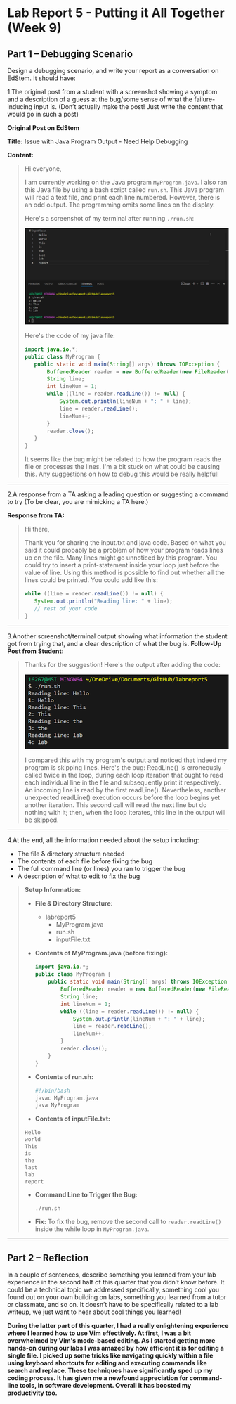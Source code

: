 # Lab Report 5 - Putting it All Together (Week 9)

## Part 1 – Debugging Scenario


Design a debugging scenario, and write your report as a conversation on EdStem. It should have:

1.The original post from a student with a screenshot showing a symptom and a description of a guess at the bug/some sense of what the failure-inducing input is. (Don’t actually make the post! Just write the content that would go in such a
 post)

**Original Post on EdStem**

**Title:** Issue with Java Program Output - Need Help Debugging

**Content:** 

> Hi everyone,
> 
> I am currently working on the Java program `MyProgram.java`. I also ran this Java file by using a bash script called `run.sh`. This Java program will read a text file, and print each line numbered. However, there is an odd output. The programming omits some lines on the display.
> 
> Here's a screenshot of my terminal after running `./run.sh`:
> 
> ![Terminal Output](labreport5_screenshot1.png)
>
> Here's the code of my java file:
>
>    ```java
>   import java.io.*;
>   public class MyProgram {
>       public static void main(String[] args) throws IOException {
>           BufferedReader reader = new BufferedReader(new FileReader("inputFile.txt"));
>           String line;
>           int lineNum = 1;
>           while ((line = reader.readLine()) != null) {
>               System.out.println(lineNum + ": " + line);
>               line = reader.readLine(); 
>               lineNum++;
>           }
>           reader.close();
>       }
>   }
>   ```
>
>
>It seems like the bug might be related to how the program reads the file or processes the lines. I'm a bit stuck on what could be causing this. Any suggestions on how to debug this would be really helpful!
---


2.A response from a TA asking a leading question or suggesting a command to try (To be clear, you are mimicking a TA here.)
   
**Response from TA:**

> Hi there,
> 
> Thank you for sharing the input.txt and java code. Based on what you said it could probably be a problem of how your program reads lines up on the file. Many lines might go unnoticed by this program.
You could try to insert a print-statement inside your loop just before the value of line. Using this method is possible to find out whether all the lines could be printed. You could add like this:
>
>
> ```java
> while ((line = reader.readLine()) != null) {
>    System.out.println("Reading line: " + line);
>    // rest of your code
>}
> ```
---


3.Another screenshot/terminal output showing what information the student got from trying that, and a clear description of what the bug is.
**Follow-Up Post from Student:**

> Thanks for the suggestion! Here's the output after adding the code:
> 
> ![Terminal Output - Updated](labreport5_screenshot2.png)
> 
> I compared this with my program's output and noticed that indeed my program is skipping lines. Here's the bug: ReadLine() is erroneously called twice in the loop, during each loop iteration that ought to read each individual line in
> the file and subsequently print it respectively. An incoming line is read by the first readLine(). Nevertheless, another unexpected readLine() execution occurs before the loop begins yet another iteration. This second call will read
>  the next line but do nothing with it; then, when the loop iterates, this line in the output will be skipped.

---


4.At the end, all the information needed about the setup including:
* The file & directory structure needed
* The contents of each file before fixing the bug
* The full command line (or lines) you ran to trigger the bug
* A description of what to edit to fix the bug


> **Setup Information:**
> - **File & Directory Structure:**
>   - labreport5
>     - MyProgram.java
>     - run.sh
>     - inputFile.txt
> - **Contents of MyProgram.java (before fixing):**
>   ```java
>   import java.io.*;
>   public class MyProgram {
>       public static void main(String[] args) throws IOException {
>           BufferedReader reader = new BufferedReader(new FileReader("inputFile.txt"));
>           String line;
>           int lineNum = 1;
>           while ((line = reader.readLine()) != null) {
>               System.out.println(lineNum + ": " + line);
>               line = reader.readLine(); 
>               lineNum++;
>           }
>           reader.close();
>       }
>   }
>   ```
> - **Contents of run.sh:**
>   ```bash
>   #!/bin/bash
>   javac MyProgram.java
>   java MyProgram
>   ```
>
> - **Contents of inputFile.txt:**
> ```
> Hello
>world
>This
>is
>the
>last
>lab
>report
> ```
> 
> - **Command Line to Trigger the Bug:**
>   ```
>   ./run.sh
>   ```
> - **Fix:**
>   To fix the bug, remove the second call to `reader.readLine()` inside the while loop in `MyProgram.java`.
>
---



## Part 2 – Reflection
In a couple of sentences, describe something you learned from your lab experience in the second half of this quarter that you didn’t know before. It could be a technical topic we addressed specifically, something cool you found out on your own building on labs, something you learned from a tutor or classmate, and so on. It doesn’t have to be specifically related to a lab writeup, we just want to hear about cool things you learned!

**During the latter part of this quarter, I had a really enlightening experience where I learned how to use Vim effectively. At first, I was a bit overwhelmed by Vim's mode-based editing. As I started getting more hands-on during our labs I was amazed by how efficient it is for editing a single file. I picked up some tricks like navigating quickly within a file using keyboard shortcuts for editing and executing commands like search and replace. These techniques have significantly sped up my coding process. It has given me a newfound appreciation for command-line tools, in software development. Overall it has boosted my productivity too.**
